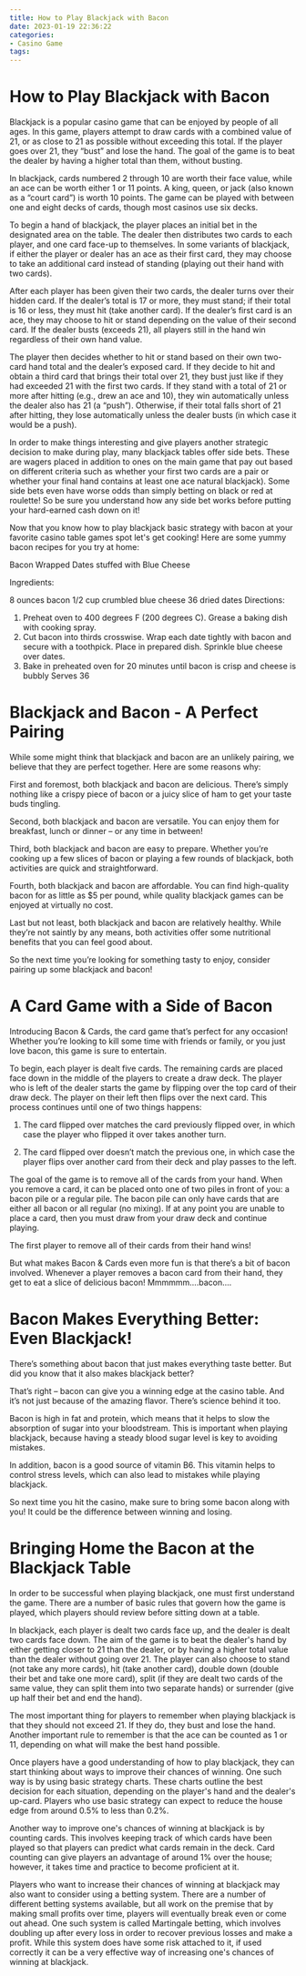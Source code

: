 ```yaml
---
title: How to Play Blackjack with Bacon
date: 2023-01-19 22:36:22
categories:
- Casino Game
tags:
---
```



#  How to Play Blackjack with Bacon

Blackjack is a popular casino game that can be enjoyed by people of all ages. In this game, players attempt to draw cards with a combined value of 21, or as close to 21 as possible without exceeding this total. If the player goes over 21, they “bust” and lose the hand. The goal of the game is to beat the dealer by having a higher total than them, without busting.

In blackjack, cards numbered 2 through 10 are worth their face value, while an ace can be worth either 1 or 11 points. A king, queen, or jack (also known as a “court card”) is worth 10 points. The game can be played with between one and eight decks of cards, though most casinos use six decks.

To begin a hand of blackjack, the player places an initial bet in the designated area on the table. The dealer then distributes two cards to each player, and one card face-up to themselves. In some variants of blackjack, if either the player or dealer has an ace as their first card, they may choose to take an additional card instead of standing (playing out their hand with two cards).

After each player has been given their two cards, the dealer turns over their hidden card. If the dealer’s total is 17 or more, they must stand; if their total is 16 or less, they must hit (take another card). If the dealer’s first card is an ace, they may choose to hit or stand depending on the value of their second card. If the dealer busts (exceeds 21), all players still in the hand win regardless of their own hand value.

The player then decides whether to hit or stand based on their own two-card hand total and the dealer’s exposed card. If they decide to hit and obtain a third card that brings their total over 21, they bust just like if they had exceeded 21 with the first two cards. If they stand with a total of 21 or more after hitting (e.g., drew an ace and 10), they win automatically unless the dealer also has 21 (a “push”). Otherwise, if their total falls short of 21 after hitting, they lose automatically unless the dealer busts (in which case it would be a push).

In order to make things interesting and give players another strategic decision to make during play, many blackjack tables offer side bets. These are wagers placed in addition to ones on the main game that pay out based on different criteria such as whether your first two cards are a pair or whether your final hand contains at least one ace natural blackjack). Some side bets even have worse odds than simply betting on black or red at roulette! So be sure you understand how any side bet works before putting your hard-earned cash down on it!

Now that you know how to play blackjack basic strategy with bacon at your favorite casino table games spot let's get cooking!  Here are some yummy bacon recipes for you try at home:








Bacon Wrapped Dates stuffed with Blue Cheese 

Ingredients: 

8 ounces bacon 
1/2 cup crumbled blue cheese 
36 dried dates 
Directions: 

1) Preheat oven to 400 degrees F (200 degrees C). Grease a baking dish with cooking spray. 
2) Cut bacon into thirds crosswise. Wrap each date tightly with bacon and secure with a toothpick. Place in prepared dish. Sprinkle blue cheese over dates. 
3) Bake in preheated oven for 20 minutes until bacon is crisp and cheese is bubbly Serves 36

#  Blackjack and Bacon - A Perfect Pairing

While some might think that blackjack and bacon are an unlikely pairing, we believe that they are perfect together. Here are some reasons why:

First and foremost, both blackjack and bacon are delicious. There’s simply nothing like a crispy piece of bacon or a juicy slice of ham to get your taste buds tingling.

Second, both blackjack and bacon are versatile. You can enjoy them for breakfast, lunch or dinner – or any time in between!

Third, both blackjack and bacon are easy to prepare. Whether you’re cooking up a few slices of bacon or playing a few rounds of blackjack, both activities are quick and straightforward.

Fourth, both blackjack and bacon are affordable. You can find high-quality bacon for as little as $5 per pound, while quality blackjack games can be enjoyed at virtually no cost.

Last but not least, both blackjack and bacon are relatively healthy. While they’re not saintly by any means, both activities offer some nutritional benefits that you can feel good about.

So the next time you’re looking for something tasty to enjoy, consider pairing up some blackjack and bacon!

#  A Card Game with a Side of Bacon

Introducing Bacon & Cards, the card game that’s perfect for any occasion! Whether you’re looking to kill some time with friends or family, or you just love bacon, this game is sure to entertain.

To begin, each player is dealt five cards. The remaining cards are placed face down in the middle of the players to create a draw deck. The player who is left of the dealer starts the game by flipping over the top card of their draw deck. The player on their left then flips over the next card. This process continues until one of two things happens:

1) The card flipped over matches the card previously flipped over, in which case the player who flipped it over takes another turn.

2) The card flipped over doesn’t match the previous one, in which case the player flips over another card from their deck and play passes to the left.

The goal of the game is to remove all of the cards from your hand. When you remove a card, it can be placed onto one of two piles in front of you: a bacon pile or a regular pile. The bacon pile can only have cards that are either all bacon or all regular (no mixing). If at any point you are unable to place a card, then you must draw from your draw deck and continue playing.

The first player to remove all of their cards from their hand wins!

But what makes Bacon & Cards even more fun is that there’s a bit of bacon involved. Whenever a player removes a bacon card from their hand, they get to eat a slice of delicious bacon! Mmmmmm….bacon….

#  Bacon Makes Everything Better: Even Blackjack!

There’s something about bacon that just makes everything taste better. But did you know that it also makes blackjack better?

That’s right – bacon can give you a winning edge at the casino table. And it’s not just because of the amazing flavor. There’s science behind it too.

Bacon is high in fat and protein, which means that it helps to slow the absorption of sugar into your bloodstream. This is important when playing blackjack, because having a steady blood sugar level is key to avoiding mistakes.

In addition, bacon is a good source of vitamin B6. This vitamin helps to control stress levels, which can also lead to mistakes while playing blackjack.

So next time you hit the casino, make sure to bring some bacon along with you! It could be the difference between winning and losing.

#  Bringing Home the Bacon at the Blackjack Table

In order to be successful when playing blackjack, one must first understand the game. There are a number of basic rules that govern how the game is played, which players should review before sitting down at a table.

In blackjack, each player is dealt two cards face up, and the dealer is dealt two cards face down. The aim of the game is to beat the dealer's hand by either getting closer to 21 than the dealer, or by having a higher total value than the dealer without going over 21. The player can also choose to stand (not take any more cards), hit (take another card), double down (double their bet and take one more card), split (if they are dealt two cards of the same value, they can split them into two separate hands) or surrender (give up half their bet and end the hand).

The most important thing for players to remember when playing blackjack is that they should not exceed 21. If they do, they bust and lose the hand. Another important rule to remember is that the ace can be counted as 1 or 11, depending on what will make the best hand possible.

Once players have a good understanding of how to play blackjack, they can start thinking about ways to improve their chances of winning. One such way is by using basic strategy charts. These charts outline the best decision for each situation, depending on the player's hand and the dealer's up-card. Players who use basic strategy can expect to reduce the house edge from around 0.5% to less than 0.2%.

Another way to improve one's chances of winning at blackjack is by counting cards. This involves keeping track of which cards have been played so that players can predict what cards remain in the deck. Card counting can give players an advantage of around 1% over the house; however, it takes time and practice to become proficient at it.

Players who want to increase their chances of winning at blackjack may also want to consider using a betting system. There are a number of different betting systems available, but all work on the premise that by making small profits over time, players will eventually break even or come out ahead. One such system is called Martingale betting, which involves doubling up after every loss in order to recover previous losses and make a profit. While this system does have some risk attached to it, if used correctly it can be a very effective way of increasing one's chances of winning at blackjack.